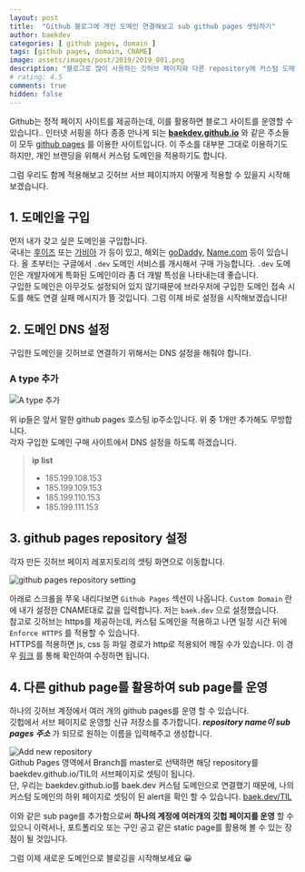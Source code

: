 ```yaml
---
layout: post
title:  "Github 블로그에 개인 도메인 연결해보고 sub github pages 셋팅하기"
author: baekdev
categories: [ github pages, domain ]
tags: [github pages, domain, CNAME]
image: assets/images/post/2019/2019_001.png
description: "블로그로 많이 사용하는 깃허브 페이지와 다른 repository에 커스텀 도메인을 적용해보겠습니다."
# rating: 4.5
comments: true 
hidden: false 
---
```



Github는 정적 페이지 사이트를 제공하는데, 이를 활용하면 블로그 사이트를 운영할 수 있습니다..
인터넷 서핑을 하다 종종 만나게 되는 **[baekdev.github.io](https://baekdev.github.io)** 와 같은 주소들이 모두 [github pages](https://help.github.com/en/articles/what-is-github-pages) 를 이용한 사이트입니다. 
이 주소를 대부분 그대로 이용하기도 하지만, 개인 브랜딩을 위해서 커스텀 도메인을 적용하기도 합니다.  

그럼 우리도 함께 적용해보고 깃허브 서브 페이지까지 어떻게 적용할 수 있을지 시작해보겠습니다.  


## 1. 도메인을 구입  

먼저 내가 갖고 싶은 도메인을 구입합니다.  
국내는 [후이즈](https://whois.co.kr/) 또는 [가비아](https://www.gabia.com/) 가 등이 있고, 해외는 [goDaddy](https://kr.godaddy.com/), [Name.com](https://www.name.com/) 등이 있습니다. 올 초부터는 구글에서 `.dev` 도메인 서비스를 개시해서 구매 가능합니다. `.dev` 도메인은 개발자에게 특화된 도메인이라 좀 더 개발 특성을 나타내는데 좋습니다.  
구입한 도메인은 아무것도 설정되어 있지 않기때문에 브라우저에 구입한 도메인 접속 시도를 해도 연결 실패 메시지가 뜰 것입니다. 그럼 이제 바로 설정을 시작해보겠습니다!  
  
## 2. 도메인 DNS 설정  

구입한 도메인을 깃허브로 연결하기 위해서는 DNS 설정을 해줘야 합니다.  

### A type 추가  

![A type 추가]({{site.baseurl}}/{{site.assetsurl}}/images/post/2019/2019_001_gabia_002.png)  

위 ip들은 앞서 말한 github pages 호스팅 ip주소입니다. 위 중 1개만 추가해도 무방합니다.   
각자 구입한 도메인 구매 사이트에서 DNS 설정을 하도록 하겠습니다.  

> **ip list**   
> - 185.199.108.153  
> - 185.199.109.153  
> - 185.199.110.153  
> - 185.199.111.153   

## 3. github pages repository 설정  

각자 만든 깃허브 페이지 레포지토리의 셋팅 화면으로 이동합니다.  

![github pages repository setting]({{site.baseurl}}/{{site.assetsurl}}/images/post/2019/2019_001_github_001.png)  

아래로 스크롤을 쭈욱 내리다보면 `Github Pages` 섹션이 나옵니다. `Custom Domain` 란에 내가 설정한 CNAME대로 값을 입력합니다. 저는 `baek.dev` 으로 설정했습니다.  
  참고로 깃허브는 https를 제공하는데, 커스텀 도메인을 적용하고 나면 일정 시간 뒤에 `Enforce HTTPS` 를 적용할 수 있습니다.  
HTTPS를 적용하면 js, css 등 파일 경로가 http로 적용되어 깨질 수가 있습니다. 이 경우 [링크](https://help.github.com/en/articles/securing-your-github-pages-site-with-https)  를 통해 확인하여 수정하면 됩니다.  


## 4. 다른 github page를 활용하여 sub page를 운영  

하나의 깃허브 계정에서 여러 개의 github pages를 운영 할 수 있습니다.  
깃헙에서 서브 페이지로 운영할 신규 저장소를 추가합니다. ***repository name이 sub pages 주소*** 가 되므로 원하는 이름을 입력해주고 생성합니다.  
     
![Add new repository]({{site.baseurl}}/{{site.assetsurl}}/images/post/2019/2019_001_github_004.png)  
Github Pages 영역에서 Branch를 master로 선택하면 해당 repository를 baekdev.github.io/TIL의 서브페이지로 셋팅이 됩니다.  
단, 우리는 baekdev.github.io를 baek.dev 커스텀 도메인으로 연결했기 때문에, 나의 커스텀 도메인의 하위 페이지로 셋팅이 된 alert을 확인 할 수 있습니다. [baek.dev/TIL](https://baek.dev/TIL/)   
  
이와 같은 sub page를 추가함으로써 **하나의 계정에 여러개의 깃헙 페이지를 운영** 할 수 있으니 이력서나, 포트폴리오 또는 구인 공고 같은 static page를 활용해 볼 수 있는 장점이 될 것입니다.    

그럼 이제 새로운 도메인으로 블로깅을 시작해보세요 😀  